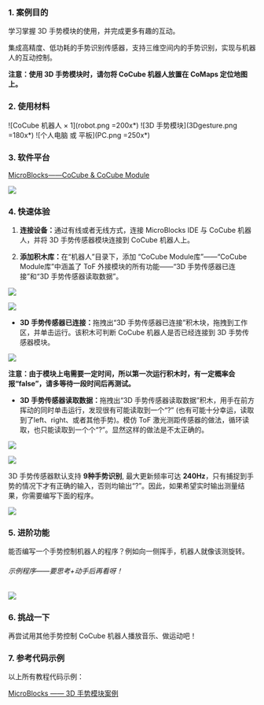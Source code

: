 ### 1. 案例目的

学习掌握 3D 手势模块的使用，并完成更多有趣的互动。

集成高精度、低功耗的手势识别传感器，支持三维空间内的手势识别，实现与机器人的互动控制。

**注意：使用 3D 手势模块时，请勿将 CoCube 机器人放置在 CoMaps 定位地图上。**

### 2. 使用材料

![CoCube 机器人 × 1](robot.png =200x*)
![3D 手势模块](3Dgesture.png =180x*)
![个人电脑 或 平板](PC.png =250x*)

### 3. 软件平台

[MicroBlocks——CoCube & CoCube Module](https://microblocksfun.cn/run/microblocks.html#scripts=GP%20Scripts%0Adepends%20%27CoCube%27%20%27CoCube%20Module%27)

![](image-2.png)

### 4. 快速体验

1. **连接设备：**&#x901A;过有线或者无线方式，连接 MicroBlocks IDE 与 CoCube 机器人，并将 3D 手势传感器模块连接到 CoCube 机器人上。

2. **添加积木库：**&#x5728;“机器人”目录下，添加 “CoCube Module库”——“CoCube Module库”中涵盖了 ToF 外接模块的所有功能——“3D 手势传感器已连接”和“3D 手势传感器读取数据”。

![](image-1.png)

![](image.png)

* **3D 手势传感器已连接：**&#x62D6;拽出“3D 手势传感器已连接”积木块，拖拽到工作区，并单击运行。该积木可判断 CoCube 机器人是否已经连接到 3D 手势传感器模块。

![](scriptImage9339087.png)

**注意：由于模块上电需要一定时间，所以第一次运行积木时，有一定概率会报“false”，请多等待一段时间后再测试。**

* **3D 手势传感器读取数据：**&#x62D6;拽出“3D 手势传感器读取数据”积木，用手在前方挥动的同时单击运行，发现很有可能读取到一个“?” (也有可能十分幸运，读取到了left、right、或者其他手势)。模仿 ToF 激光测距传感器的做法，循环读取，也只能读取到一个个“?”。显然这样的做法是不太正确的。

![](scriptImage9438390.png)



![](scriptImage9501061.png)

3D 手势传感器默认支持 **9种手势识别**, 最大更新频率可达 **240Hz**，只有捕捉到手势的情况下才有正确的输入，否则均输出“?”。因此，如果希望实时输出测量结果，你需要编写下面的程序。

![](scriptImage9927037.png)

### 5. 进阶功能

能否编写一个手势控制机器人的程序？例如向一侧挥手，机器人就像该测旋转。

###### 示例程序——要思考+动手后再看呀！

![](scriptImage11809588.png)

### 6. 挑战一下

再尝试用其他手势控制 CoCube 机器人播放音乐、做运动吧！

### 7. 参考代码示例

以上所有教程代码示例：

[MicroBlocks —— 3D 手势模块案例](https://microblocksfun.cn/run/microblocks.html#scripts=GP%20Scripts%0Adepends%20%27CoCube%27%20%27CoCube%20Module%27%20%27LED%20Display%27%0A%0Ascript%20711%2082%20%7B%0AwhenButtonPressed%20%27A%27%0Aforever%20%7B%0A%20%20local%20%27var%27%20%28%27ccmodule_gesture%20read%27%29%0A%20%20if%20%28var%20%21%3D%20%27%3F%27%29%20%7B%0A%20%20%20%20if%20%28var%20%3D%3D%20%27left%27%29%20%7B%0A%20%20%20%20%20%20sayIt%20%27left%27%0A%20%20%20%20%20%20%27%5Bdisplay%3AmbDisplay%5D%27%204488452%0A%20%20%20%20%20%20%27CoCube%20rotate%20for%20msecs%27%20%27cocube%3Bright%27%2030%20500%0A%20%20%20%20%7D%20%28var%20%3D%3D%20%27right%27%29%20%7B%0A%20%20%20%20%20%20sayIt%20%27right%27%0A%20%20%20%20%20%20%27%5Bdisplay%3AmbDisplay%5D%27%204291652%0A%20%20%20%20%20%20%27CoCube%20rotate%20for%20msecs%27%20%27cocube%3Bleft%27%2030%20500%0A%20%20%20%20%7D%20else%20%7B%0A%20%20%20%20%7D%0A%20%20%7D%0A%7D%0A%7D%0A%0A)

